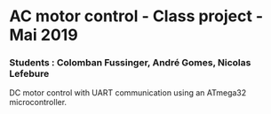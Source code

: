 # AC motor control - Class project - Mai 2019

### Students : Colomban Fussinger, André Gomes, Nicolas Lefebure

DC motor control with UART communication using an ATmega32 microcontroller.

